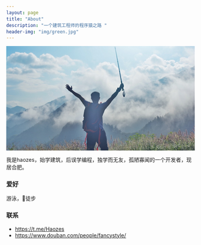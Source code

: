```yaml
---
layout: page
title: "About"
description: "一个建筑工程师的程序猿之路 "
header-img: "img/green.jpg"
---
```



<center>
    <p><img src="/img/mybg.jpg" align="center"></p>
</center>

我是haozes，始学建筑，后误学编程，独学而无友，孤陋寡闻的一个开发者，现居合肥。

### 爱好
游泳，徒步

### 联系

- https://t.me/Haozes
- https://www.douban.com/people/fancystyle/


<center>
   
</center>






